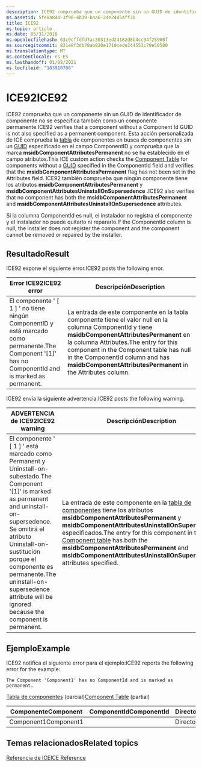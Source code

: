 ```yaml
---
description: ICE92 comprueba que un componente sin un GUID de identificador de componente no se especifica también como un componente permanente.
ms.assetid: 5fe8a844-3f96-4b19-baa6-24e2405aff30
title: ICE92
ms.topic: article
ms.date: 05/31/2018
ms.openlocfilehash: 63c9cffdfd7ac30313ed24182d8b4cc94f25900f
ms.sourcegitcommit: 831e8f3db78ab820e1710cede244553c70e50500
ms.translationtype: MT
ms.contentlocale: es-ES
ms.lasthandoff: 01/08/2021
ms.locfileid: "103910706"
---
```

# <a name="ice92"></a><span data-ttu-id="4b0f8-103">ICE92</span><span class="sxs-lookup"><span data-stu-id="4b0f8-103">ICE92</span></span>

<span data-ttu-id="4b0f8-104">ICE92 comprueba que un componente sin un GUID de identificador de componente no se especifica también como un componente permanente.</span><span class="sxs-lookup"><span data-stu-id="4b0f8-104">ICE92 verifies that a component without a Component Id GUID is not also specified as a permanent component.</span></span> <span data-ttu-id="4b0f8-105">Esta acción personalizada de ICE comprueba la [tabla](component-table.md) de componentes en busca de componentes sin un [GUID](guid.md) especificado en el campo ComponentID y comprueba que la marca **msidbComponentAttributesPermanent** no se ha establecido en el campo atributos.</span><span class="sxs-lookup"><span data-stu-id="4b0f8-105">This ICE custom action checks the [Component Table](component-table.md) for components without a [GUID](guid.md) specified in the ComponentId field and verifies that the **msidbComponentAttributesPermanent** flag has not been set in the Attributes field.</span></span> <span data-ttu-id="4b0f8-106">ICE92 también comprueba que ningún componente tiene los atributos **msidbComponentAttributesPermanent** y **msidbComponentAttributesUninstallOnSupersedence** .</span><span class="sxs-lookup"><span data-stu-id="4b0f8-106">ICE92 also verifies that no component has both the **msidbComponentAttributesPermanent** and **msidbComponentAttributesUninstallOnSupersedence** attributes.</span></span>

<span data-ttu-id="4b0f8-107">Si la columna ComponentId es null, el instalador no registra el componente y el instalador no puede quitarlo ni repararlo.</span><span class="sxs-lookup"><span data-stu-id="4b0f8-107">If the ComponentId column is null, the installer does not register the component and the component cannot be removed or repaired by the installer.</span></span>

## <a name="result"></a><span data-ttu-id="4b0f8-108">Resultado</span><span class="sxs-lookup"><span data-stu-id="4b0f8-108">Result</span></span>

<span data-ttu-id="4b0f8-109">ICE92 expone el siguiente error.</span><span class="sxs-lookup"><span data-stu-id="4b0f8-109">ICE92 posts the following error.</span></span>



| <span data-ttu-id="4b0f8-110">Error ICE92</span><span class="sxs-lookup"><span data-stu-id="4b0f8-110">ICE92 error</span></span>                                                          | <span data-ttu-id="4b0f8-111">Descripción</span><span class="sxs-lookup"><span data-stu-id="4b0f8-111">Description</span></span>                                                                                                                                                    |
|----------------------------------------------------------------------|----------------------------------------------------------------------------------------------------------------------------------------------------------------|
| <span data-ttu-id="4b0f8-112">El componente ' \[ 1 \] ' no tiene ningún ComponentID y está marcado como permanente.</span><span class="sxs-lookup"><span data-stu-id="4b0f8-112">The Component '\[1\]' has no ComponentId and is marked as permanent.</span></span> | <span data-ttu-id="4b0f8-113">La entrada de este componente en la tabla componente tiene el valor null en la columna ComponentId y tiene **msidbComponentAttributesPermanent** en la columna Attributes.</span><span class="sxs-lookup"><span data-stu-id="4b0f8-113">The entry for this component in the Component table has null in the ComponentId column and has **msidbComponentAttributesPermanent** in the Attributes column.</span></span> |



 

<span data-ttu-id="4b0f8-114">ICE92 envía la siguiente advertencia.</span><span class="sxs-lookup"><span data-stu-id="4b0f8-114">ICE92 posts the following warning.</span></span>



| <span data-ttu-id="4b0f8-115">ADVERTENCIA de ICE92</span><span class="sxs-lookup"><span data-stu-id="4b0f8-115">ICE92 warning</span></span>                                                                                                                                                           | <span data-ttu-id="4b0f8-116">Descripción</span><span class="sxs-lookup"><span data-stu-id="4b0f8-116">Description</span></span>                                                                                                                                                                                                 |
|-------------------------------------------------------------------------------------------------------------------------------------------------------------------------|-------------------------------------------------------------------------------------------------------------------------------------------------------------------------------------------------------------|
| <span data-ttu-id="4b0f8-117">El componente ' \[ 1 \] ' está marcado como Permanent y Uninstall-on-subestado.</span><span class="sxs-lookup"><span data-stu-id="4b0f8-117">The Component '\[1\]' is marked as permanent and uninstall-on-supersedence.</span></span> <span data-ttu-id="4b0f8-118">Se omitirá el atributo Uninstall-on-sustitución porque el componente es permanente.</span><span class="sxs-lookup"><span data-stu-id="4b0f8-118">The uninstall-on-supersedence attribute will be ignored because the component is permanent.</span></span> | <span data-ttu-id="4b0f8-119">La entrada de este componente en la [tabla de componentes](component-table.md) tiene los atributos **msidbComponentAttributesPermanent** y **msidbComponentAttributesUninstallOnSupersedence** especificados.</span><span class="sxs-lookup"><span data-stu-id="4b0f8-119">The entry for this component in the [Component table](component-table.md) has both the **msidbComponentAttributesPermanent** and **msidbComponentAttributesUninstallOnSupersedence** attributes specified.</span></span> |



 

## <a name="example"></a><span data-ttu-id="4b0f8-120">Ejemplo</span><span class="sxs-lookup"><span data-stu-id="4b0f8-120">Example</span></span>

<span data-ttu-id="4b0f8-121">ICE92 notifica el siguiente error para el ejemplo:</span><span class="sxs-lookup"><span data-stu-id="4b0f8-121">ICE92 reports the following error for the example:</span></span>

``` syntax
The Component 'Component1' has no ComponentId and is marked as permanent.
```

<span data-ttu-id="4b0f8-122">[Tabla de componentes](component-table.md) (parcial)</span><span class="sxs-lookup"><span data-stu-id="4b0f8-122">[Component Table](component-table.md) (partial)</span></span>



| <span data-ttu-id="4b0f8-123">Componente</span><span class="sxs-lookup"><span data-stu-id="4b0f8-123">Component</span></span>  | <span data-ttu-id="4b0f8-124">ComponentId</span><span class="sxs-lookup"><span data-stu-id="4b0f8-124">ComponentId</span></span> | <span data-ttu-id="4b0f8-125">Directorio\_</span><span class="sxs-lookup"><span data-stu-id="4b0f8-125">Directory\_</span></span> | <span data-ttu-id="4b0f8-126">Atributos</span><span class="sxs-lookup"><span data-stu-id="4b0f8-126">Attributes</span></span> | <span data-ttu-id="4b0f8-127">Rutas</span><span class="sxs-lookup"><span data-stu-id="4b0f8-127">KeyPath</span></span> |
|------------|-------------|-------------|------------|---------|
| <span data-ttu-id="4b0f8-128">Component1</span><span class="sxs-lookup"><span data-stu-id="4b0f8-128">Component1</span></span> |             | <span data-ttu-id="4b0f8-129">Directorioa</span><span class="sxs-lookup"><span data-stu-id="4b0f8-129">DirectoryA</span></span>  | <span data-ttu-id="4b0f8-130">16</span><span class="sxs-lookup"><span data-stu-id="4b0f8-130">16</span></span>         | <span data-ttu-id="4b0f8-131">Archivoa</span><span class="sxs-lookup"><span data-stu-id="4b0f8-131">FileA</span></span>   |



 

## <a name="related-topics"></a><span data-ttu-id="4b0f8-132">Temas relacionados</span><span class="sxs-lookup"><span data-stu-id="4b0f8-132">Related topics</span></span>

<dl> <dt>

[<span data-ttu-id="4b0f8-133">Referencia de ICE</span><span class="sxs-lookup"><span data-stu-id="4b0f8-133">ICE Reference</span></span>](ice-reference.md)
</dt> </dl>

 

 




